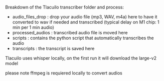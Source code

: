 Breakdown of the Tlacuilo transcriber folder and process:
- audio_files_drop : drop your audio file (mp3, WAV, m4a) here to have it converted to wav if needed and transcribed (typical delay on M1 chip: 1 min per 1 min audio)
- processed_audios : transcribed audio file is moved here
- scripts : contains the python script that automatically transcribes the audio
- transcripts : the transcript is saved here

Tlacuilo uses whisper locally, on the first run it will download the large-v2 model

please note ffmpeg is requiered locally to convert audios
